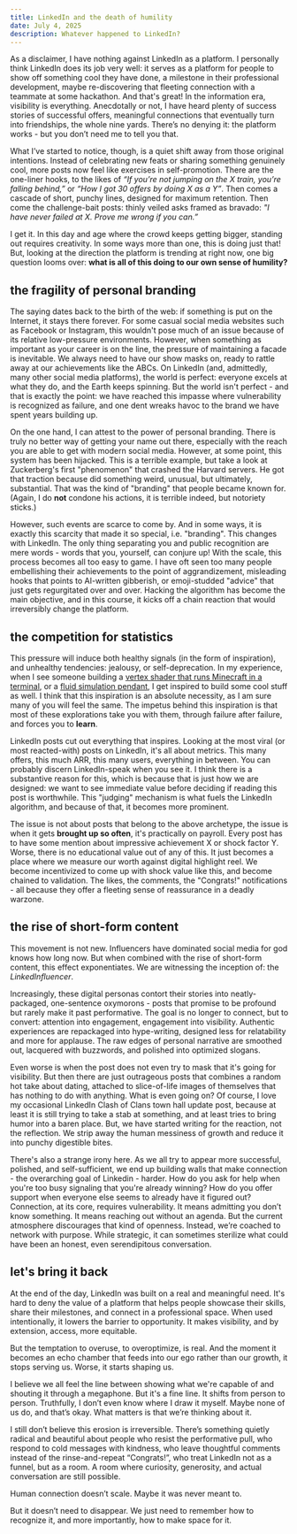 ```yaml
---
title: LinkedIn and the death of humility
date: July 4, 2025
description: Whatever happened to LinkedIn?
---
```


As a disclaimer, I have nothing against LinkedIn as a platform. I personally think LinkedIn does its job very well: it serves as a platform for people to show off something cool they have done, a milestone in their professional development, maybe re-discovering that fleeting connection with a teammate at some hackathon. And that's great! In the information era, visibility is everything. Anecdotally or not, I have heard plenty of success stories of successful offers, meaningful connections that eventually turn into friendships, the whole nine yards. There’s no denying it: the platform works - but you don’t need me to tell you that.

What I’ve started to notice, though, is a quiet shift away from those original intentions. Instead of celebrating new feats or sharing something genuinely cool, more posts now feel like exercises in self-promotion. There are the one-liner hooks, to the likes of _“If you’re not jumping on the X train, you’re falling behind,”_ or _“How I got 30 offers by doing X as a Y”_. Then comes a cascade of short, punchy lines, designed for maximum retention. Then come the challenge-bait posts: thinly veiled asks framed as bravado: _"I have never failed at X. Prove me wrong if you can.”_

I get it. In this day and age where the crowd keeps getting bigger, standing out requires creativity. In some ways more than one, this is doing just that! But, looking at the direction the platform is trending at right now, one big question looms over: **what is all of this doing to our own sense of humility?**

## the fragility of personal branding

The saying dates back to the birth of the web: if something is put on the Internet, it stays there forever. For some casual social media websites such as Facebook or Instagram, this wouldn't pose much of an issue because of its relative low-pressure environments. However, when something as important as your career is on the line, the pressure of maintaining a facade is inevitable. We always need to have our show masks on, ready to rattle away at our achievements like the ABCs. On LinkedIn (and, admittedly, many other social media platforms), the world is perfect: everyone excels at what they do, and the Earth keeps spinning. But the world isn't perfect - and that is exactly the point: we have reached this impasse where vulnerability is recognized as failure, and one dent wreaks havoc to the brand we have spent years building up.

On the one hand, I can attest to the power of personal branding. There is truly no better way of getting your name out there, especially with the reach you are able to get with modern social media. However, at some point, this system has been hijacked. This is a terrible example, but take a look at Zuckerberg's first "phenomenon" that crashed the Harvard servers. He got that traction because did something weird, unusual, but ultimately, substantial. That was the kind of "branding" that people became known for. (Again, I do **not** condone his actions, it is terrible indeed, but notoriety sticks.)

However, such events are scarce to come by. And in some ways, it is exactly this scarcity that made it so special, i.e. "branding". This changes with LinkedIn. The only thing separating you and public recognition are mere words - words that you, yourself, can conjure up! With the scale, this process becomes all too easy to game. I have oft seen too many people embellishing their achievements to the point of aggrandizement, misleading hooks that points to AI-written gibberish, or emoji-studded "advice" that just gets regurgitated over and over. Hacking the algorithm has become the main objective, and in this course, it kicks off a chain reaction that would irreversibly change the platform.

## the competition for statistics

This pressure will induce both healthy signals (in the form of inspiration), and unhealthy tendencies: jealousy, or self-deprecation. In my experience, when I see someone building a [vertex shader that runs Minecraft in a terminal](https://www.youtube.com/watch?v=6zfXM-6yPJQ), or a [fluid simulation pendant](https://www.youtube.com/watch?v=jis1MC5Tm8k), I get inspired to build some cool stuff as well. I think that this inspiration is an absolute necessity, as I am sure many of you will feel the same. The impetus behind this inspiration is that most of these explorations take you with them, through failure after failure, and forces you to **learn**.

LinkedIn posts cut out everything that inspires. Looking at the most viral (or most reacted-with) posts on LinkedIn, it's all about metrics. This many offers, this much ARR, this many users, everything in between. You can probably discern LinkedIn-speak when you see it. I think there is a substantive reason for this, which is because that is just how we are designed: we want to see immediate value before deciding if reading this post is worthwhile. This "judging" mechanism is what fuels the LinkedIn algorithm, and because of that, it becomes more prominent.

The issue is not about posts that belong to the above archetype, the issue is when it gets **brought up so often**, it's practically on payroll. Every post has to have some mention about impressive achievement X or shock factor Y. Worse, there is no educational value out of any of this. It just becomes a place where we measure our worth against digital highlight reel. We become incentivized to come up with shock value like this, and become chained to validation. The likes, the comments, the "Congrats!" notifications - all because they offer a fleeting sense of reassurance in a deadly warzone.

## the rise of short-form content

This movement is not new. Influencers have dominated social media for god knows how long now. But when combined with the rise of short-form content, this effect exponentiates. We are witnessing the inception of: the _LinkedInfluencer_.

Increasingly, these digital personas contort their stories into neatly-packaged, one-sentence oxymorons - posts that promise to be profound but rarely make it past performative. The goal is no longer to connect, but to convert: attention into engagement, engagement into visibility. Authentic experiences are repackaged into hype-writing, designed less for relatability and more for applause. The raw edges of personal narrative are smoothed out, lacquered with buzzwords, and polished into optimized slogans.

Even worse is when the post does not even try to mask that it's going for visibility. But then there are just outrageous posts that combines a random hot take about dating, attached to slice-of-life images of themselves that has nothing to do with anything. What is even going on? Of course, I love my occasional LinkedIn Clash of Clans town hall update post, because at least it is still trying to take a stab at something, and at least tries to bring humor into a baren place. But, we have started writing for the reaction, not the reflection. We strip away the human messiness of growth and reduce it into punchy digestible bites.

There's also a strange irony here. As we all try to appear more successful, polished, and self-sufficient, we end up building walls that make connection - the overarching goal of Linkedin - harder. How do you ask for help when you're too busy signaling that you're already winning? How do you offer support when everyone else seems to already have it figured out? Connection, at its core, requires vulnerability. It means admitting you don’t know something. It means reaching out without an agenda. But the current atmosphere discourages that kind of openness. Instead, we’re coached to network with purpose. While strategic, it can sometimes sterilize what could have been an honest, even serendipitous conversation.

## let's bring it back

At the end of the day, LinkedIn was built on a real and meaningful need. It's hard to deny the value of a platform that helps people showcase their skills, share their milestones, and connect in a professional space. When used intentionally, it lowers the barrier to opportunity. It makes visibility, and by extension, access, more equitable.

But the temptation to overuse, to overoptimize, is real. And the moment it becomes an echo chamber that feeds into our ego rather than our growth, it stops serving us. Worse, it starts shaping us.

I believe we all feel the line between showing what we're capable of and shouting it through a megaphone. But it's a fine line. It shifts from person to person. Truthfully, I don’t even know where I draw it myself. Maybe none of us do, and that’s okay. What matters is that we’re thinking about it.

I still don’t believe this erosion is irreversible. There’s something quietly radical and beautiful about people who resist the performative pull, who respond to cold messages with kindness, who leave thoughtful comments instead of the rinse-and-repeat “Congrats!”, who treat LinkedIn not as a funnel, but as a room. A room where curiosity, generosity, and actual conversation are still possible.

Human connection doesn’t scale. Maybe it was never meant to.

But it doesn’t need to disappear. We just need to remember how to recognize it, and more importantly, how to make space for it.
